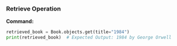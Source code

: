 ### Retrieve Operation

**Command:**
```python
retrieved_book = Book.objects.get(title="1984")
print(retrieved_book)  # Expected Output: 1984 by George Orwell
